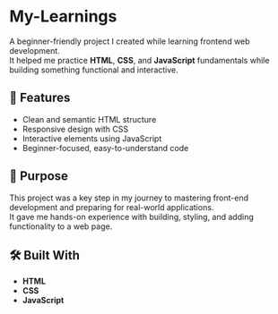 # My-Learnings


A beginner-friendly project I created while learning frontend web development.  
It helped me practice **HTML**, **CSS**, and **JavaScript** fundamentals while building something functional and interactive.  

## 🚀 Features
- Clean and semantic HTML structure  
- Responsive design with CSS  
- Interactive elements using JavaScript  
- Beginner-focused, easy-to-understand code  

## 🎯 Purpose
This project was a key step in my journey to mastering front-end development and preparing for real-world applications.  
It gave me hands-on experience with building, styling, and adding functionality to a web page.  

## 🛠️ Built With
- **HTML**
- **CSS**
- **JavaScript**


 
